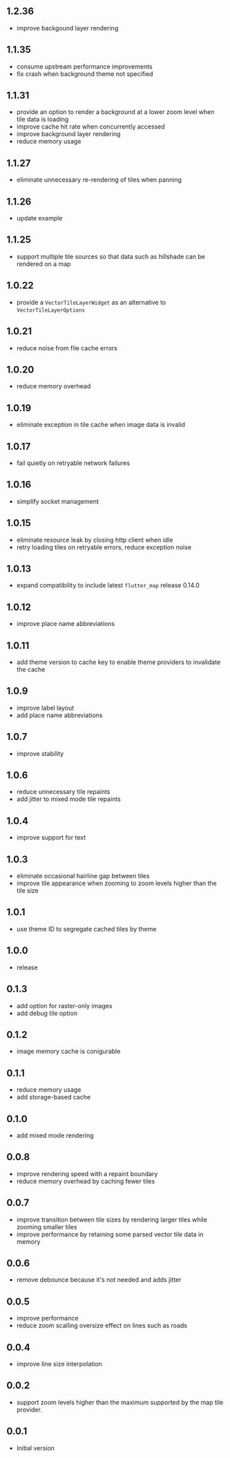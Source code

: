 ## 1.2.36

* improve backgound layer rendering

## 1.1.35

* consume upstream performance improvements
* fix crash when background theme not specified
## 1.1.31

* provide an option to render a background at a lower zoom level when tile data is loading
* improve cache hit rate when concurrently accessed
* improve background layer rendering
* reduce memory usage

## 1.1.27

* eliminate unnecessary re-rendering of tiles when panning
## 1.1.26

* update example
## 1.1.25

* support multiple tile sources so that data such as hillshade can be rendered on a map

## 1.0.22

* provide a `VectorTileLayerWidget` as an alternative to `VectorTileLayerOptions`
## 1.0.21

* reduce noise from file cache errors
## 1.0.20

* reduce memory overhead
## 1.0.19

* eliminate exception in tile cache when image data is invalid
## 1.0.17

* fail quietly on retryable network failures
## 1.0.16

* simplify socket management
## 1.0.15

* eliminate resource leak by closing http client when idle
* retry loading tiles on retryable errors, reduce exception noise
## 1.0.13

* expand compatibility to include latest `flutter_map` release 0.14.0
## 1.0.12

* improve place name abbreviations

## 1.0.11

* add theme version to cache key to enable theme providers to invalidate the cache
## 1.0.9

* improve label layout
* add place name abbreviations

## 1.0.7

* improve stability
## 1.0.6

* reduce unnecessary tile repaints
* add jitter to mixed mode tile repaints
## 1.0.4

* improve support for text
## 1.0.3

* eliminate occasional hairline gap between tiles
* improve tile appearance when zooming to zoom levels higher than the tile size

## 1.0.1

* use theme ID to segregate cached tiles by theme
## 1.0.0

* release
## 0.1.3

* add option for raster-only images
* add debug tile option
## 0.1.2

* image memory cache is conigurable
## 0.1.1

* reduce memory usage
* add storage-based cache
## 0.1.0

* add mixed mode rendering
## 0.0.8

* improve rendering speed with a repaint boundary
* reduce memory overhead by caching fewer tiles
## 0.0.7

* improve transition between tile sizes by rendering larger tiles while zooming smaller tiles
* improve performance by retaining some parsed vector tile data in memory
## 0.0.6

* remove debounce because it's not needed and adds jitter
## 0.0.5

* improve performance
* reduce zoom scalling oversize effect on lines such as roads
## 0.0.4

* improve line size interpolation
## 0.0.2

* support zoom levels higher than the maximum supported by
  the map tile provider.

## 0.0.1

* Initial version
